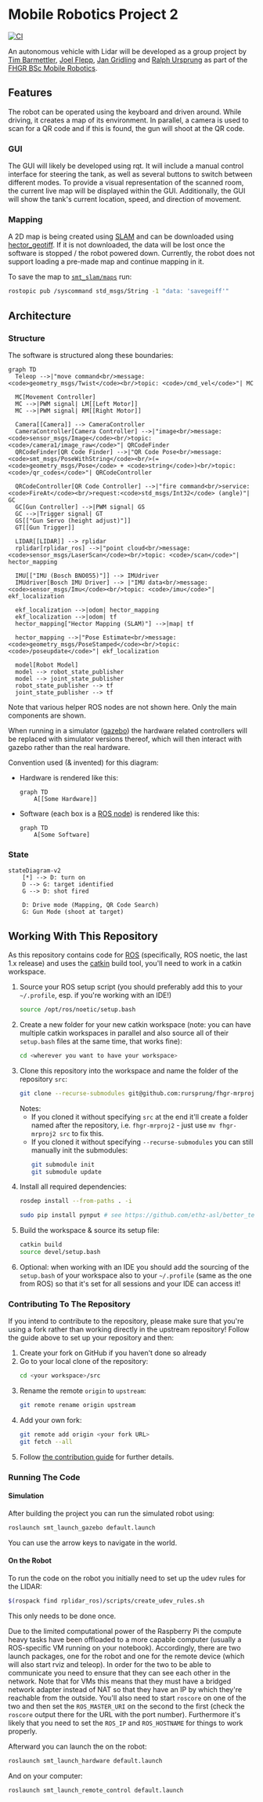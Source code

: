 # Mobile Robotics Project 2
[![CI](https://github.com/rursprung/fhgr-mrproj2/actions/workflows/CI.yml/badge.svg)](https://github.com/rursprung/fhgr-mrproj2/actions/workflows/CI.yml)

An autonomous vehicle with Lidar will be developed as a group project by [Tim Barmettler](https://github.com/TimBarmettler4),
[Joel Flepp](https://github.com/joel5399), [Jan Gridling](https://github.com/Prince-Sigvald) and [Ralph Ursprung](https://github.com/rursprung)
as part of the [FHGR BSc Mobile Robotics](https://fhgr.ch/mr).

## Features

The robot can be operated using the keyboard and driven around. While driving, it creates a map of its environment.
In parallel, a camera is used to scan for a QR code and if this is found, the gun will shoot at the QR code.

### GUI

The GUI will likely be developed using rqt. It will include a manual control interface for steering the tank, as well as
several buttons to switch between different modes. To provide a visual representation of the scanned room, the current
live map will be displayed within the GUI. Additionally, the GUI will show the tank's current location, speed, and
direction of movement.

### Mapping

A 2D map is being created using [SLAM](https://en.wikipedia.org/wiki/Simultaneous_localization_and_mapping) and can be
downloaded using [hector_geotiff](https://wiki.ros.org/hector_geotiff). If it is not downloaded, the data will be lost
once the software is stopped / the robot powered down.
Currently, the robot does not support loading a pre-made map and continue mapping in it.

To save the map to [`smt_slam/maps`](smt_slam/maps) run:
```bash
rostopic pub /syscommand std_msgs/String -1 "data: 'savegeiff'"
```

## Architecture

### Structure

The software is structured along these boundaries:

```mermaid
graph TD
  Teleop -->|"move command<br/>message: <code>geometry_msgs/Twist</code><br/>topic: <code>/cmd_vel</code>"| MC

  MC[Movement Controller]
  MC -->|PWM signal| LM[[Left Motor]]
  MC -->|PWM signal| RM[[Right Motor]]

  Camera[[Camera]] --> CameraController
  CameraController[Camera Controller] -->|"image<br/>message: <code>sensor_msgs/Image</code><br/>topic: <code>/camera1/image_raw</code>"| QRCodeFinder
  QRCodeFinder[QR Code Finder] -->|"QR Code Pose<br/>message: <code>smt_msgs/PoseWithString</code><br/>(= <code>geometry_msgs/Pose</code> + <code>string</code>)<br/>topic: <code>/qr_codes</code>"| QRCodeController

  QRCodeController[QR Code Controller] -->|"fire command<br/>service: <code>FireAt</code><br/>request:<code>std_msgs/Int32</code> (angle)"| GC
  GC[Gun Controller] -->|PWM signal| GS
  GC -->|Trigger signal| GT
  GS[["Gun Servo (height adjust)"]]
  GT[[Gun Trigger]]

  LIDAR[[LIDAR]] --> rplidar
  rplidar[rplidar_ros] -->|"point cloud<br/>message: <code>sensor_msgs/LaserScan</code><br/>topic: <code>/scan</code>"| hector_mapping

  IMU[["IMU (Bosch BNO055)"]] --> IMUdriver
  IMUdriver[Bosch IMU Driver] --> |"IMU data<br/>message: <code>sensor_msgs/Imu</code><br/>topic: <code>/imu</code>"| ekf_localization

  ekf_localization -->|odom| hector_mapping
  ekf_localization -->|odom| tf
  hector_mapping["Hector Mapping (SLAM)"] -->|map| tf

  hector_mapping -->|"Pose Estimate<br/>message: <code>geometry_msgs/PoseStamped</code><br/>topic: <code>/poseupdate</code>"| ekf_localization

  model[Robot Model]
  model --> robot_state_publisher
  model --> joint_state_publisher
  robot_state_publisher --> tf
  joint_state_publisher --> tf
```

Note that various helper ROS nodes are not shown here. Only the main components are shown.

When running in a simulator ([gazebo](https://gazebosim.org/)) the hardware related controllers will be replaced
with simulator versions thereof, which will then interact with gazebo rather than the real hardware.

Convention used (& invented) for this diagram:

* Hardware is rendered like this:
  ```mermaid
  graph TD
      A[[Some Hardware]]
  ```
* Software (each box is a [ROS node](https://wiki.ros.org/Nodes)) is rendered like this:
  ```mermaid
  graph TD
      A[Some Software]
  ```

### State

```mermaid
stateDiagram-v2
    [*] --> D: turn on
    D --> G: target identified
    G --> D: shot fired

    D: Drive mode (Mapping, QR Code Search)
    G: Gun Mode (shoot at target)
```

## Working With This Repository

As this repository contains code for [ROS](https://ros.org/) (specifically, ROS noetic, the last 1.x release) and uses
the [catkin](https://catkin-tools.readthedocs.io/en/latest/) build tool, you'll need to work in a catkin workspace.

1. Source your ROS setup script (you should preferably add this to your `~/.profile`, esp. if you're working with an
   IDE!)
   ```bash
   source /opt/ros/noetic/setup.bash
   ```
2. Create a new folder for your new catkin workspace (note: you can have multiple catkin workspaces in parallel and also
   source all of their `setup.bash` files at the same time, that works fine):
   ```bash
   cd <wherever you want to have your workspace>
   ```
3. Clone this repository into the workspace and name the folder of the repository `src`:
   ```bash
   git clone --recurse-submodules git@github.com:rursprung/fhgr-mrproj2.git src
   ```
   Notes:
   * If you cloned it without specifying `src` at the end it'll create a folder named after the repository,
     i.e. `fhgr-mrproj2` - just use `mv fhgr-mrproj2 src` to fix this.
   * If you cloned it without specifying `--recurse-submodules` you can still manually init the submodules:
     ```bash
     git submodule init
     git submodule update
     ```
4. Install all required dependencies:
   ```bash
   rosdep install --from-paths . -i

   sudo pip install pynput # see https://github.com/ethz-asl/better_teleop for more details
   ```
5. Build the workspace & source its setup file:
   ```bash
   catkin build
   source devel/setup.bash
   ```
6. Optional: when working with an IDE you should add the sourcing of the `setup.bash` of your workspace also to
   your `~/.profile` (same as the one from ROS) so that it's set for all sessions and your IDE can access it!

### Contributing To The Repository
If you intend to contribute to the repository, please make sure that you're using a fork rather than working directly in the upstream repository!
Follow the guide above to set up your repository and then:
1. Create your fork on GitHub if you haven't done so already
2. Go to your local clone of the repository:
   ```bash
   cd <your workspace>/src
   ```
3. Rename the remote `origin` to `upstream`:
   ```bash
   git remote rename origin upstream
   ```
4. Add your own fork:
   ```bash
   git remote add origin <your fork URL>
   git fetch --all
   ```
5. Follow [the contribution guide](CONTRIBUTING.md) for further details.

### Running The Code
#### Simulation
After building the project you can run the simulated robot using:
```bash
roslaunch smt_launch_gazebo default.launch
```

You can use the arrow keys to navigate in the world.

#### On the Robot
To run the code on the robot you initially need to set up the udev rules for the LIDAR:
```bash
$(rospack find rplidar_ros)/scripts/create_udev_rules.sh
```
This only needs to be done once.


Due to the limited computational power of the Raspberry Pi the compute heavy tasks have been offloaded to a more capable computer (usually a ROS-specific VM running on your notebook). Accordingly, there are two launch packages, one for the robot and one for the remote device (which will also start rviz and teleop).
In order for the two to be able to communicate you need to ensure that they can see each other in the network. Note that for VMs this means that they must have a bridged network adapter instead of NAT so that they have an IP by which they're reachable from the outside. You'll also need to start `roscore` on one of the two and then set the `ROS_MASTER_URI` on the second to the first (check the `roscore` output there for the URL with the port number).
Furthermore it's likely that you need to set the `ROS_IP` and `ROS_HOSTNAME` for things to work properly.

Afterward you can launch the on the robot:
```bash
roslaunch smt_launch_hardware default.launch
```

And on your computer:
```bash
roslaunch smt_launch_remote_control default.launch
```
